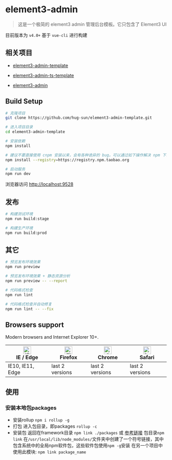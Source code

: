 # element3-admin

> 这是一个极简的 element3 admin 管理后台模板。它只包含了 Element3 UI

目前版本为 `v4.0+` 基于 `vue-cli` 进行构建


## 相关项目

- [element3-admin-template](https://github.com/hug-sun/element3-admin-template)

- [element3-admin-ts-template](https://github.com/hug-sun/element3-admin-ts-template)

- [element3-admin](https://github.com/hug-sun/element3-admin)

## Build Setup

```bash
# 克隆项目
git clone https://github.com/hug-sun/element3-admin-template.git

# 进入项目目录
cd element3-admin-template

# 安装依赖
npm install

# 建议不要直接使用 cnpm 安装以来，会有各种诡异的 bug。可以通过如下操作解决 npm 下载速度慢的问题
npm install --registry=https://registry.npm.taobao.org

# 启动服务
npm run dev
```

浏览器访问 [http://localhost:9528](http://localhost:9528)

## 发布

```bash
# 构建测试环境
npm run build:stage

# 构建生产环境
npm run build:prod
```

## 其它

```bash
# 预览发布环境效果
npm run preview

# 预览发布环境效果 + 静态资源分析
npm run preview -- --report

# 代码格式检查
npm run lint

# 代码格式检查并自动修复
npm run lint -- --fix
```

## Browsers support

Modern browsers and Internet Explorer 10+.

| [<img src="https://raw.githubusercontent.com/alrra/browser-logos/master/src/edge/edge_48x48.png" alt="IE / Edge" width="24px" height="24px" />](http://godban.github.io/browsers-support-badges/)</br>IE / Edge | [<img src="https://raw.githubusercontent.com/alrra/browser-logos/master/src/firefox/firefox_48x48.png" alt="Firefox" width="24px" height="24px" />](http://godban.github.io/browsers-support-badges/)</br>Firefox | [<img src="https://raw.githubusercontent.com/alrra/browser-logos/master/src/chrome/chrome_48x48.png" alt="Chrome" width="24px" height="24px" />](http://godban.github.io/browsers-support-badges/)</br>Chrome | [<img src="https://raw.githubusercontent.com/alrra/browser-logos/master/src/safari/safari_48x48.png" alt="Safari" width="24px" height="24px" />](http://godban.github.io/browsers-support-badges/)</br>Safari |
| --------- | --------- | --------- | --------- |
| IE10, IE11, Edge| last 2 versions| last 2 versions| last 2 versions


## 使用
### 安装本地包packages

* 安装rollup
  ```npm i rollup -g```
* 打包
  进入包目录，即packages
  ```rollup -c```
* 安装包
  返回在framework目录
  ```npm link ./packages```
  或 [参考链接](https://blog.csdn.net/cuk0051/article/details/108319482)
  包目录`npm link`
  在`/usr/local/lib/node_modules/`文件夹中创建了一个符号链接，其中包含系统中的全局npm软件包，这些软件包使用`npm -g`安装
  在另一个项目中使用此模块: `npm link package_name`

